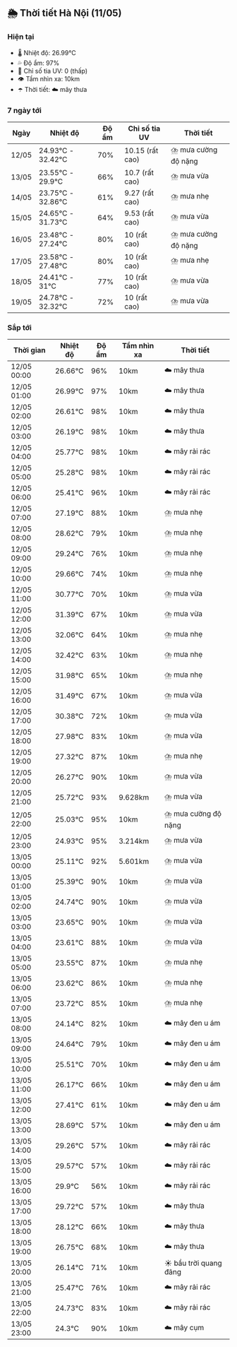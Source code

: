 ## 🌦️ Thời tiết Hà Nội (11/05)

### Hiện tại

- 🌡️ Nhiệt độ: 26.99℃
- 💦 Độ ẩm: 97%
- 🌟 Chỉ số tia UV: 0 (thấp)
- 👁️ Tầm nhìn xa: 10km
- ☂️ Thời tiết: ☁️ mây thưa

### 7 ngày tới

| Ngày | Nhiệt độ | Độ ẩm | Chỉ số tia UV | Thời tiết |
| --- | --- | --- | --- | --- |
| 12/05 | 24.93℃ - 32.42℃ | 70% | 10.15 (rất cao) | ⛈️ mưa cường độ nặng |
| 13/05 | 23.55℃ - 29.9℃ | 66% | 10.7 (rất cao) | ⛈️ mưa vừa |
| 14/05 | 23.75℃ - 32.86℃ | 61% | 9.27 (rất cao) | ⛈️ mưa nhẹ |
| 15/05 | 24.65℃ - 31.73℃ | 64% | 9.53 (rất cao) | ⛈️ mưa vừa |
| 16/05 | 23.48℃ - 27.24℃ | 80% | 10 (rất cao) | ⛈️ mưa cường độ nặng |
| 17/05 | 23.58℃ - 27.48℃ | 80% | 10 (rất cao) | ⛈️ mưa nhẹ |
| 18/05 | 24.41℃ - 31℃ | 77% | 10 (rất cao) | ⛈️ mưa vừa |
| 19/05 | 24.78℃ - 32.32℃ | 72% | 10 (rất cao) | ⛈️ mưa vừa |

### Sắp tới

| Thời gian | Nhiệt độ | Độ ẩm | Tầm nhìn xa | Thời tiết |
| --- | --- | --- | --- | --- |
| 12/05 00:00 | 26.66℃ | 96% | 10km | ☁️ mây thưa |
| 12/05 01:00 | 26.99℃ | 97% | 10km | ☁️ mây thưa |
| 12/05 02:00 | 26.61℃ | 98% | 10km | ☁️ mây thưa |
| 12/05 03:00 | 26.19℃ | 98% | 10km | ☁️ mây thưa |
| 12/05 04:00 | 25.77℃ | 98% | 10km | ☁️ mây rải rác |
| 12/05 05:00 | 25.28℃ | 98% | 10km | ☁️ mây rải rác |
| 12/05 06:00 | 25.41℃ | 96% | 10km | ☁️ mây rải rác |
| 12/05 07:00 | 27.19℃ | 88% | 10km | ⛈️ mưa nhẹ |
| 12/05 08:00 | 28.62℃ | 79% | 10km | ⛈️ mưa nhẹ |
| 12/05 09:00 | 29.24℃ | 76% | 10km | ⛈️ mưa nhẹ |
| 12/05 10:00 | 29.66℃ | 74% | 10km | ⛈️ mưa nhẹ |
| 12/05 11:00 | 30.77℃ | 70% | 10km | ⛈️ mưa vừa |
| 12/05 12:00 | 31.39℃ | 67% | 10km | ⛈️ mưa vừa |
| 12/05 13:00 | 32.06℃ | 64% | 10km | ⛈️ mưa nhẹ |
| 12/05 14:00 | 32.42℃ | 63% | 10km | ⛈️ mưa nhẹ |
| 12/05 15:00 | 31.98℃ | 65% | 10km | ⛈️ mưa nhẹ |
| 12/05 16:00 | 31.49℃ | 67% | 10km | ⛈️ mưa vừa |
| 12/05 17:00 | 30.38℃ | 72% | 10km | ⛈️ mưa vừa |
| 12/05 18:00 | 27.98℃ | 83% | 10km | ⛈️ mưa vừa |
| 12/05 19:00 | 27.32℃ | 87% | 10km | ⛈️ mưa nhẹ |
| 12/05 20:00 | 26.27℃ | 90% | 10km | ⛈️ mưa vừa |
| 12/05 21:00 | 25.72℃ | 93% | 9.628km | ⛈️ mưa vừa |
| 12/05 22:00 | 25.03℃ | 95% | 10km | ⛈️ mưa cường độ nặng |
| 12/05 23:00 | 24.93℃ | 95% | 3.214km | ⛈️ mưa vừa |
| 13/05 00:00 | 25.11℃ | 92% | 5.601km | ⛈️ mưa vừa |
| 13/05 01:00 | 25.39℃ | 90% | 10km | ⛈️ mưa vừa |
| 13/05 02:00 | 24.74℃ | 90% | 10km | ⛈️ mưa vừa |
| 13/05 03:00 | 23.65℃ | 90% | 10km | ⛈️ mưa vừa |
| 13/05 04:00 | 23.61℃ | 88% | 10km | ⛈️ mưa vừa |
| 13/05 05:00 | 23.55℃ | 87% | 10km | ⛈️ mưa nhẹ |
| 13/05 06:00 | 23.62℃ | 86% | 10km | ⛈️ mưa nhẹ |
| 13/05 07:00 | 23.72℃ | 85% | 10km | ⛈️ mưa nhẹ |
| 13/05 08:00 | 24.14℃ | 82% | 10km | ☁️ mây đen u ám |
| 13/05 09:00 | 24.64℃ | 79% | 10km | ☁️ mây đen u ám |
| 13/05 10:00 | 25.51℃ | 70% | 10km | ☁️ mây đen u ám |
| 13/05 11:00 | 26.17℃ | 66% | 10km | ☁️ mây đen u ám |
| 13/05 12:00 | 27.41℃ | 61% | 10km | ☁️ mây đen u ám |
| 13/05 13:00 | 28.69℃ | 57% | 10km | ☁️ mây đen u ám |
| 13/05 14:00 | 29.26℃ | 57% | 10km | ☁️ mây rải rác |
| 13/05 15:00 | 29.57℃ | 57% | 10km | ☁️ mây rải rác |
| 13/05 16:00 | 29.9℃ | 56% | 10km | ☁️ mây rải rác |
| 13/05 17:00 | 29.72℃ | 57% | 10km | ☁️ mây thưa |
| 13/05 18:00 | 28.12℃ | 66% | 10km | ☁️ mây thưa |
| 13/05 19:00 | 26.75℃ | 68% | 10km | ☁️ mây thưa |
| 13/05 20:00 | 26.14℃ | 71% | 10km | ☀️ bầu trời quang đãng |
| 13/05 21:00 | 25.47℃ | 76% | 10km | ☁️ mây rải rác |
| 13/05 22:00 | 24.73℃ | 83% | 10km | ☁️ mây rải rác |
| 13/05 23:00 | 24.3℃ | 90% | 10km | ☁️ mây cụm |
